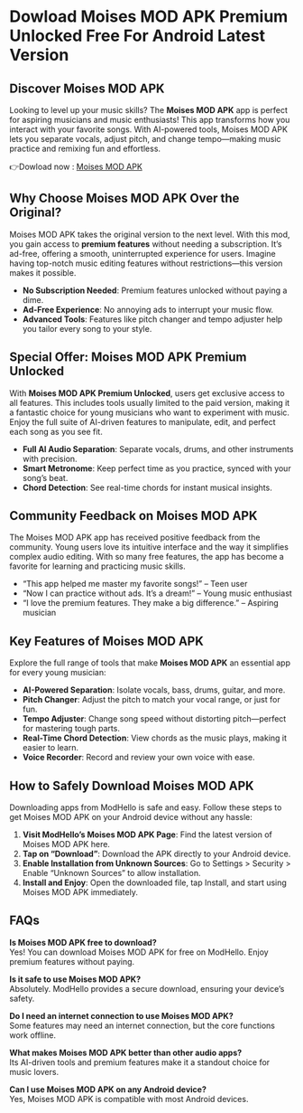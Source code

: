 # Dowload Moises MOD APK Premium Unlocked Free For Android Latest Version

## Discover Moises MOD APK

Looking to level up your music skills? The **Moises MOD APK** app is perfect for aspiring musicians and music enthusiasts! This app transforms how you interact with your favorite songs. With AI-powered tools, Moises MOD APK lets you separate vocals, adjust pitch, and change tempo—making music practice and remixing fun and effortless.

👉Dowload now : [Moises MOD APK](https://modhello.com/moises/)

## Why Choose Moises MOD APK Over the Original?

Moises MOD APK takes the original version to the next level. With this mod, you gain access to **premium features** without needing a subscription. It’s ad-free, offering a smooth, uninterrupted experience for users. Imagine having top-notch music editing features without restrictions—this version makes it possible.

- **No Subscription Needed**: Premium features unlocked without paying a dime.
- **Ad-Free Experience**: No annoying ads to interrupt your music flow.
- **Advanced Tools**: Features like pitch changer and tempo adjuster help you tailor every song to your style.

## Special Offer: Moises MOD APK Premium Unlocked

With **Moises MOD APK Premium Unlocked**, users get exclusive access to all features. This includes tools usually limited to the paid version, making it a fantastic choice for young musicians who want to experiment with music. Enjoy the full suite of AI-driven features to manipulate, edit, and perfect each song as you see fit.

- **Full AI Audio Separation**: Separate vocals, drums, and other instruments with precision.
- **Smart Metronome**: Keep perfect time as you practice, synced with your song’s beat.
- **Chord Detection**: See real-time chords for instant musical insights.

## Community Feedback on Moises MOD APK

The Moises MOD APK app has received positive feedback from the community. Young users love its intuitive interface and the way it simplifies complex audio editing. With so many free features, the app has become a favorite for learning and practicing music skills.

- “This app helped me master my favorite songs!” – Teen user
- “Now I can practice without ads. It’s a dream!” – Young music enthusiast
- “I love the premium features. They make a big difference.” – Aspiring musician

## Key Features of Moises MOD APK

Explore the full range of tools that make **Moises MOD APK** an essential app for every young musician:

- **AI-Powered Separation**: Isolate vocals, bass, drums, guitar, and more.
- **Pitch Changer**: Adjust the pitch to match your vocal range, or just for fun.
- **Tempo Adjuster**: Change song speed without distorting pitch—perfect for mastering tough parts.
- **Real-Time Chord Detection**: View chords as the music plays, making it easier to learn.
- **Voice Recorder**: Record and review your own voice with ease.

## How to Safely Download Moises MOD APK

Downloading apps from ModHello is safe and easy. Follow these steps to get Moises MOD APK on your Android device without any hassle:

1. **Visit ModHello’s Moises MOD APK Page**: Find the latest version of Moises MOD APK here.
2. **Tap on “Download”**: Download the APK directly to your Android device.
3. **Enable Installation from Unknown Sources**: Go to Settings > Security > Enable “Unknown Sources” to allow installation.
4. **Install and Enjoy**: Open the downloaded file, tap Install, and start using Moises MOD APK immediately.

## FAQs

**Is Moises MOD APK free to download?**  
Yes! You can download Moises MOD APK for free on ModHello. Enjoy premium features without paying.

**Is it safe to use Moises MOD APK?**  
Absolutely. ModHello provides a secure download, ensuring your device’s safety.

**Do I need an internet connection to use Moises MOD APK?**  
Some features may need an internet connection, but the core functions work offline.

**What makes Moises MOD APK better than other audio apps?**  
Its AI-driven tools and premium features make it a standout choice for music lovers.

**Can I use Moises MOD APK on any Android device?**  
Yes, Moises MOD APK is compatible with most Android devices.
